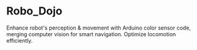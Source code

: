 # Robo_Dojo
Enhance robot's perception &amp; movement with Arduino color sensor code, merging computer vision for smart navigation. Optimize locomotion efficiently.
